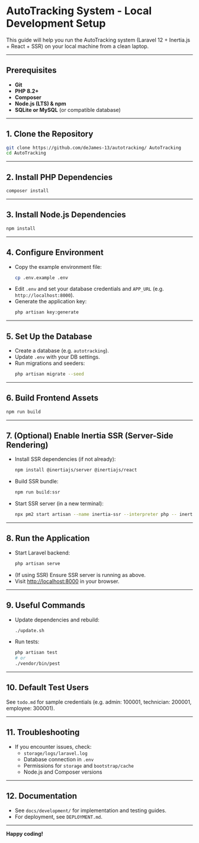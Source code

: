# AutoTracking System - Local Development Setup

This guide will help you run the AutoTracking system (Laravel 12 + Inertia.js + React + SSR) on your local machine from a clean laptop.

---

## Prerequisites

- **Git**
- **PHP 8.2+**
- **Composer**
- **Node.js (LTS) & npm**
- **SQLite or MySQL** (or compatible database)

---

## 1. Clone the Repository

```bash
git clone https://github.com/deJames-13/autotracking/ AutoTracking
cd AutoTracking
```

---

## 2. Install PHP Dependencies

```bash
composer install
```

---

## 3. Install Node.js Dependencies

```bash
npm install
```

---

## 4. Configure Environment

- Copy the example environment file:
  ```bash
  cp .env.example .env
  ```
- Edit `.env` and set your database credentials and `APP_URL` (e.g. `http://localhost:8000`).
- Generate the application key:
  ```bash
  php artisan key:generate
  ```

---

## 5. Set Up the Database

- Create a database (e.g. `autotracking`).
- Update `.env` with your DB settings.
- Run migrations and seeders:
  ```bash
  php artisan migrate --seed
  ```

---

## 6. Build Frontend Assets

```bash
npm run build
```

---

## 7. (Optional) Enable Inertia SSR (Server-Side Rendering)

- Install SSR dependencies (if not already):
  ```bash
  npm install @inertiajs/server @inertiajs/react
  ```
- Build SSR bundle:
  ```bash
  npm run build:ssr
  ```
- Start SSR server (in a new terminal):
  ```bash
  npx pm2 start artisan --name inertia-ssr --interpreter php -- inertia:start-ssr
  ```

---

## 8. Run the Application

- Start Laravel backend:
  ```bash
  php artisan serve
  ```
- (If using SSR) Ensure SSR server is running as above.
- Visit [http://localhost:8000](http://localhost:8000) in your browser.

---

## 9. Useful Commands

- Update dependencies and rebuild:
  ```bash
  ./update.sh
  ```
- Run tests:
  ```bash
  php artisan test
  # or
  ./vendor/bin/pest
  ```

---

## 10. Default Test Users

See `todo.md` for sample credentials (e.g. admin: 100001, technician: 200001, employee: 300001).

---

## 11. Troubleshooting

- If you encounter issues, check:
  - `storage/logs/laravel.log`
  - Database connection in `.env`
  - Permissions for `storage` and `bootstrap/cache`
  - Node.js and Composer versions

---

## 12. Documentation

- See `docs/development/` for implementation and testing guides.
- For deployment, see `DEPLOYMENT.md`.

---

**Happy coding!**
